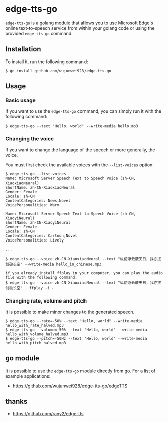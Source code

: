 # edge-tts-go

`edge-tts-go` is a golang module that allows you to use Microsoft Edge's online text-to-speech service from within your golang code or using the provided `edge-tts-go` command.

## Installation

To install it, run the following command:

    $ go install github.com/wujunwei928/edge-tts-go

## Usage

### Basic usage

If you want to use the `edge-tts-go` command, you can simply run it with the following command:

    $ edge-tts-go --text "Hello, world" --write-media hello.mp3

### Changing the voice

If you want to change the language of the speech or more generally, the voice. 

You must first check the available voices with the `--list-voices` option:

    $ edge-tts-go --list-voices
    Name: Microsoft Server Speech Text to Speech Voice (zh-CN, XiaoxiaoNeural)
    ShortName: zh-CN-XiaoxiaoNeural
    Gender: Female
    Locale: zh-CN
    ContentCategories: News,Novel
    VoicePersonalities: Warm
    
    Name: Microsoft Server Speech Text to Speech Voice (zh-CN, XiaoyiNeural)
    ShortName: zh-CN-XiaoyiNeural
    Gender: Female
    Locale: zh-CN
    ContentCategories: Cartoon,Novel
    VoicePersonalities: Lively

    ...

    $ edge-tts-go --voice zh-CN-XiaoxiaoNeural --text "纵使浮云蔽天日，我亦拔剑破长空" --write-media hello_in_chinese.mp3

    if you already install ffplay in your computer, you can play the audio file with the following command:
    $ edge-tts-go --voice zh-CN-XiaoxiaoNeural --text "纵使浮云蔽天日，我亦拔剑破长空" | ffplay -i -
### Changing rate, volume and pitch

It is possible to make minor changes to the generated speech.

    $ edge-tts-go --rate=-50% --text "Hello, world" --write-media hello_with_rate_halved.mp3
    $ edge-tts-go --volume=-50% --text "Hello, world" --write-media hello_with_volume_halved.mp3
    $ edge-tts-go --pitch=-50Hz --text "Hello, world" --write-media hello_with_pitch_halved.mp3

## go module

It is possible to use the `edge-tts-go` module directly from go. For a list of example applications:

* https://github.com/wujunwei928/edge-tts-go/edgeTTS

## thanks

* https://github.com/rany2/edge-tts

